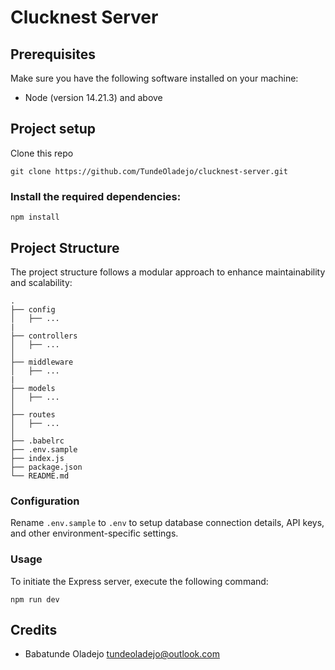 # Clucknest Server

## Prerequisites

Make sure you have the following software installed on your machine:

- Node (version 14.21.3) and above

## Project setup
Clone this repo

```
git clone https://github.com/TundeOladejo/clucknest-server.git
```

### Install the required dependencies:
```
npm install
```

## Project Structure
The project structure follows a modular approach to enhance maintainability and scalability:
```
.
├── config
│   ├── ...
|
├── controllers
│   ├── ...
│
├── middleware
│   ├── ...
|
├── models
│   ├── ...
│
├── routes
│   ├── ...
│
├── .babelrc
├── .env.sample
├── index.js
├── package.json
└── README.md

```

### Configuration

Rename ```.env.sample``` to ``` .env ``` to setup database connection details, API keys, and other environment-specific settings.

### Usage
To initiate the Express server, execute the following command:

```
npm run dev
```

## Credits
- Babatunde Oladejo [tundeoladejo@outlook.com](mailto:tundeoladejo@outlook.com)
